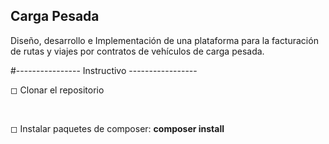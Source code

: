 ## Carga Pesada

Diseño, desarrollo e Implementación de una plataforma para la facturación de rutas y viajes por contratos de vehículos de carga pesada. <br>

#---------------- Instructivo ----------------- <br>

◻ Clonar el repositorio

<br>

◻ Instalar paquetes de composer: **composer install**
